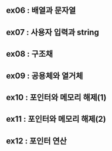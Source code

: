 ## ex06 : 배열과 문자열
## ex07 : 사용자 입력과 string
## ex08 : 구조채
## ex09 : 공용체와 열거체
## ex10 : 포인터와 메모리 해제(1)
## ex11 : 포인터와 메모리 해제(2)
## ex12 : 포인터 연산



